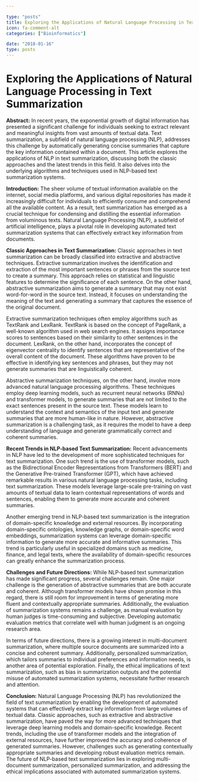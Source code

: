 ```yaml
---

type: "posts"
title: Exploring the Applications of Natural Language Processing in Text Summarization
icon: fa-comment-alt
categories: ["Bioinformatics"]

date: "2018-01-16"
type: posts
---
```





# Exploring the Applications of Natural Language Processing in Text Summarization

**Abstract:**
In recent years, the exponential growth of digital information has presented a significant challenge for individuals seeking to extract relevant and meaningful insights from vast amounts of textual data. Text summarization, a subfield of natural language processing (NLP), addresses this challenge by automatically generating concise summaries that capture the key information contained within a document. This article explores the applications of NLP in text summarization, discussing both the classic approaches and the latest trends in this field. It also delves into the underlying algorithms and techniques used in NLP-based text summarization systems.

**Introduction:**
The sheer volume of textual information available on the internet, social media platforms, and various digital repositories has made it increasingly difficult for individuals to efficiently consume and comprehend all the available content. As a result, text summarization has emerged as a crucial technique for condensing and distilling the essential information from voluminous texts. Natural Language Processing (NLP), a subfield of artificial intelligence, plays a pivotal role in developing automated text summarization systems that can effectively extract key information from documents.

**Classic Approaches in Text Summarization:**
Classic approaches in text summarization can be broadly classified into extractive and abstractive techniques. Extractive summarization involves the identification and extraction of the most important sentences or phrases from the source text to create a summary. This approach relies on statistical and linguistic features to determine the significance of each sentence. On the other hand, abstractive summarization aims to generate a summary that may not exist word-for-word in the source text. Instead, it focuses on understanding the meaning of the text and generating a summary that captures the essence of the original document.

Extractive summarization techniques often employ algorithms such as TextRank and LexRank. TextRank is based on the concept of PageRank, a well-known algorithm used in web search engines. It assigns importance scores to sentences based on their similarity to other sentences in the document. LexRank, on the other hand, incorporates the concept of eigenvector centrality to identify sentences that are representative of the overall content of the document. These algorithms have proven to be effective in identifying key sentences and phrases, but they may not generate summaries that are linguistically coherent.

Abstractive summarization techniques, on the other hand, involve more advanced natural language processing algorithms. These techniques employ deep learning models, such as recurrent neural networks (RNNs) and transformer models, to generate summaries that are not limited to the exact sentences present in the source text. These models learn to understand the context and semantics of the input text and generate summaries that are more human-like in nature. However, abstractive summarization is a challenging task, as it requires the model to have a deep understanding of language and generate grammatically correct and coherent summaries.

**Recent Trends in NLP-based Text Summarization:**
Recent advancements in NLP have led to the development of more sophisticated techniques for text summarization. One such trend is the use of transformer models, such as the Bidirectional Encoder Representations from Transformers (BERT) and the Generative Pre-trained Transformer (GPT), which have achieved remarkable results in various natural language processing tasks, including text summarization. These models leverage large-scale pre-training on vast amounts of textual data to learn contextual representations of words and sentences, enabling them to generate more accurate and coherent summaries.

Another emerging trend in NLP-based text summarization is the integration of domain-specific knowledge and external resources. By incorporating domain-specific ontologies, knowledge graphs, or domain-specific word embeddings, summarization systems can leverage domain-specific information to generate more accurate and informative summaries. This trend is particularly useful in specialized domains such as medicine, finance, and legal texts, where the availability of domain-specific resources can greatly enhance the summarization process.

**Challenges and Future Directions:**
While NLP-based text summarization has made significant progress, several challenges remain. One major challenge is the generation of abstractive summaries that are both accurate and coherent. Although transformer models have shown promise in this regard, there is still room for improvement in terms of generating more fluent and contextually appropriate summaries. Additionally, the evaluation of summarization systems remains a challenge, as manual evaluation by human judges is time-consuming and subjective. Developing automatic evaluation metrics that correlate well with human judgment is an ongoing research area.

In terms of future directions, there is a growing interest in multi-document summarization, where multiple source documents are summarized into a concise and coherent summary. Additionally, personalized summarization, which tailors summaries to individual preferences and information needs, is another area of potential exploration. Finally, the ethical implications of text summarization, such as bias in summarization outputs and the potential misuse of automated summarization systems, necessitate further research and attention.

**Conclusion:**
Natural Language Processing (NLP) has revolutionized the field of text summarization by enabling the development of automated systems that can effectively extract key information from large volumes of textual data. Classic approaches, such as extractive and abstractive summarization, have paved the way for more advanced techniques that leverage deep learning models and domain-specific knowledge. Recent trends, including the use of transformer models and the integration of external resources, have further improved the accuracy and coherence of generated summaries. However, challenges such as generating contextually appropriate summaries and developing robust evaluation metrics remain. The future of NLP-based text summarization lies in exploring multi-document summarization, personalized summarization, and addressing the ethical implications associated with automated summarization systems.